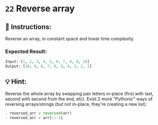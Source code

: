 # `22` **Reverse array**
## :pencil: Instructions: 
Reverse an array, in constant space and linear time complexity.

### Expected Result: 
```py
Input: [1, 2, 3, 4, 5, 6, 7, 8, 9, 10]
Output: [10, 9, 8, 7, 6, 5, 4, 3, 2, 1]
```

## :bulb: Hint:
Reverse the whole array by swapping pair letters in-place (first with last, second with second from the end, etc).
Exist 2 more "Pythonic" ways of reversing arrays/strings (but not in-place, they're creating a new list):
>
```py
- reversed_arr = reversed(arr)
- reversed_arr = arr[::-1]
```
>
